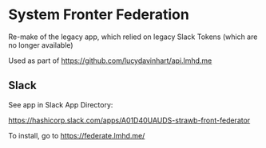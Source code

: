 # System Fronter Federation

Re-make of the legacy app, which relied on legacy Slack Tokens (which are no longer available)

Used as part of https://github.com/lucydavinhart/api.lmhd.me


## Slack

See app in Slack App Directory:

https://hashicorp.slack.com/apps/A01D40UAUDS-strawb-front-federator

To install, go to https://federate.lmhd.me/
